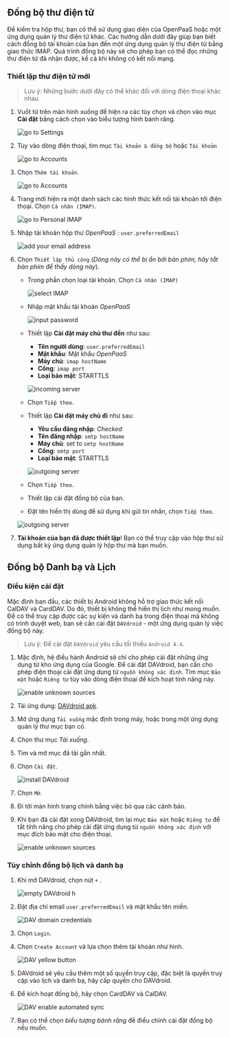 ## Đồng bộ thư điện tử

Để kiểm tra hộp thư, bạn có thể sử dụng giao diện của OpenPaaS hoặc một ứng dụng quản lý thư điện tử khác. Các hướng dẫn dưới đây giúp bạn biết cách đồng bộ tài khoản của bạn đến một ứng dụng quản lý thư điện tử bằng giao thức IMAP. Quá trình đồng bộ này sẽ cho phép bạn có thể đọc những thư điện tử đã nhận được, kể cả khi không có kết nối mạng.

### Thiết lập thư điện tử mới

> Lưu ý: Những bước dưới đây có thể khác đối với dòng điện thoại khác nhau

1.  Vuốt từ trên màn hình xuống để hiện ra các tùy chọn và chọn vào mục **Cài đặt** bằng cách chọn vào biểu tượng hình bánh răng.

	![go to Settings](/account/assets/images/en/android_settings_icon.png)

2. Tùy vào dòng điện thoại, tìm mục `Tài khoản & đồng bộ` hoặc `Tài khoản`

	![go to Accounts](/account/assets/images/en/android_settings_accounts.png)

3. Chọn `Thêm tài khoản`.

	![go to Accounts](/account/assets/images/en/android_add_account.png)

4. Trang mới hiện ra một danh sách các hình thức kết nối tài khoản tới điện thoại. Chọn `Cá nhân (IMAP)`.

	![go to Personal IMAP](/account/assets/images/en/android_add_imap_account.png)

5. Nhập tài khoản hộp thư *OpenPaaS* : `user.preferredEmail`

	![add your email address](/account/assets/images/en/android_add_imap_account_1.png)

6. Chọn `Thiết lập thủ công` (*Dòng này có thể bị ẩn bởi bàn phím, hãy tắt bàn phím để thấy dòng này*).
	* Trong phần chọn loại tài khoản. Chọn `Cá nhân (IMAP)`

		![select IMAP](/account/assets/images/en/android_add_imap_account_2.png)
	
	* Nhập mật khẩu tài khoản *OpenPaaS*

		![input password](/account/assets/images/en/android_add_imap_account_3_password.png)

	* Thiết lập **Cài đặt máy chủ thư đến** như sau:
        * __Tên người dùng__: `user.preferredEmail`
        * __Mật khẩu__: Mật khẩu *OpenPaaS* 
        * __Máy chủ__: `imap hostName`
        * __Cổng__: `imap port`
        * __Loại bảo mật__: STARTTLS

		![incoming server](/account/assets/images/en/android_add_imap_account_4_incoming.png)

	* Chọn `Tiếp theo`.
	* Thiết lập **Cài đặt máy chủ đi** như sau:
        * __Yêu cầu đăng nhập__: *Checked*
        * __Tên đăng nhập__: `smtp hostName`
        * __Máy chủ__: set to `smtp hostName`
        * __Cổng__: `smtp port`
        * __Loại bảo mật__: STARTTLS

		![outgoing server](/account/assets/images/en/android_add_imap_account_5_outgoing.png)

	* Chọn `Tiếp theo`.
	* Thiết lập cài đặt đồng bộ của bạn.
    * Đặt tên hiển thị dùng để sử dụng khi gửi tin nhắn, chọn `Tiếp theo`.

	![outgoing server](/account/assets/images/en/android_add_imap_account_6.png)

7. **Tài khoản của bạn đã được thiết lập**! Bạn có thể truy cập vào hộp thư sử dụng bất kỳ ứng dụng quản lý hộp thư mà bạn muốn.

## Đồng bộ Danh bạ và Lịch

### Điều kiện cài đặt

Mặc định ban đầu, các thiết bị Android không hỗ trợ giao thức kết nối CalDAV và CardDAV. Do đó, thiết bị không thể hiển thị lịch như mong muốn. Để  có thể truy cập được các sự kiện và danh bạ trong điện thoại mà không có trình duyệt web, bạn sẽ cần cài đặt `DAVdroid` - một ứng dụng quản lý việc đồng bộ này.

> Lưu ý: Để cài đặt `DAVdroid` yêu cầu tối thiểu `Android 4.4`.

1. Mặc định, hệ điều hành Android sẽ chỉ cho phép cài đặt những ứng dụng từ kho ứng dụng của Google. Để cài đặt DAVdroid, bạn cần cho phép điện thoại cài đặt ứng dụng từ `nguồn không xác định`. Tìm mục `Bảo mật` hoặc `Riêng tư` tùy vào dòng điện thoại để kích hoạt tính năng này.

	![enable unknown sources](/account/assets/images/en/android_davdroid_unknown_src.png)

2. Tải ứng dụng: [DAVdroid apk](/account/downloads/davdroid/at.bitfire.davdroid_245.apk).
3. Mở ứng dụng `Tải xuống` mặc định trong máy, hoặc trong một ứng dụng quản lý thư mục bạn có.
4. Chọn thư mục *Tải xuống*.
5. Tìm và mở mục đã tải gần nhất.
6. Chọn `Cài đặt`.

	![install DAVdroid](/account/assets/images/en/android_davdroid_installed.png)

7. Chọn `Mở`.
8. Đi tới màn hình trang chính bằng việc bỏ qua các cảnh báo.
9. Khi bạn đã cài đặt xong DAVdroid, tìm lại mục `Bảo mật` hoặc `Riêng tư` để tắt tính năng cho phép cài đặt ứng dụng từ `nguồn không xác định` với mục đích bảo mật cho điện thoại.

	![enable unknown sources](/account/assets/images/en/android_davdroid_unknown_src.png)

### Tùy chỉnh đồng bộ lịch và danh bạ

1. Khi mở DAVdroid, chọn nút `+` .

    ![empty DAVdroid](/account/assets/images/en/android_davdroid_empty.png)
h
2. Đặt địa chỉ email `user.preferredEmail` và mật khẩu tên miền.

    ![DAV domain credentials](/account/assets/images/en/android_davdroid_add_account.png)

3. Chọn `Login`.
4. Chọn `Create Account` và lựa chọn thêm tài khoản như hình.

    ![DAV yellow button](/account/assets/images/en/android_davdroid_accounts_list.png)

5. DAVdroid sẽ yêu cầu thêm một số quyền truy cập, đặc biệt là quyền truy cập vào lịch và danh bạ, hãy cấp quyền cho DAVdroid.
6. Để kích hoạt đồng bộ, hãy chọn CardDAV và CalDAV.

    ![DAV enable automated sync](/account/assets/images/en/android_davdroid_enable_autosync.png)

7. Bạn có thể chọn *biểu tượng bánh răng* để điểu chỉnh cài đặt đồng bộ nếu muốn.


